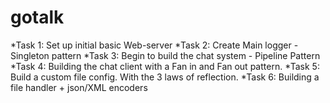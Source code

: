 # gotalk

*Task 1: Set up initial basic Web-server
*Task 2: Create Main logger - Singleton pattern
*Task 3: Begin to build the chat system - Pipeline Pattern
*Task 4: Building the chat client with a Fan in and Fan out pattern.
*Task 5: Build a custom file config. With the 3 laws of reflection.
*Task 6: Building a file handler + json/XML encoders
